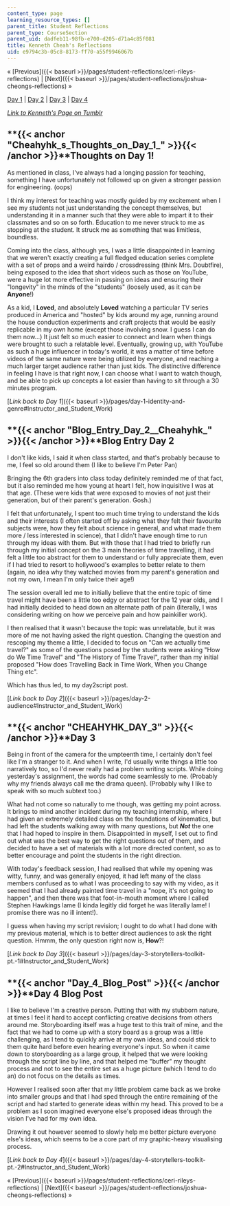 ```yaml
---
content_type: page
learning_resource_types: []
parent_title: Student Reflections
parent_type: CourseSection
parent_uid: dadfeb11-98fb-e700-d205-d71a4c85f081
title: Kenneth Cheah's Reflections
uid: e9794c3b-05c8-8173-ff70-a55f9946067b
---
```


« [Previous]({{< baseurl >}}/pages/student-reflections/ceri-rileys-reflections) | [Next]({{< baseurl >}}/pages/student-reflections/joshua-cheongs-reflections) »

[Day 1](#Cheahyhk_s_Thoughts_on_Day_1_) | [Day 2](#Blog_Entry_Day_2__Cheahyhk_) | [Day 3](#CHEAHYHK_DAY_3) | [Day 4](#Day_4_Blog_Post)

[_Link to Kenneth's Page on Tumblr_](http://mit219.tumblr.com/tagged/cheahyhk)

**{{< anchor "Cheahyhk_s_Thoughts_on_Day_1_" >}}{{< /anchor >}}**Thoughts on Day 1!
-----------------------------------------------------------------------------------

As mentioned in class, I've always had a longing passion for teaching, something I have unfortunately not followed up on given a stronger passion for engineering. (oops)

I think my interest for teaching was mostly guided by my excitement when I see my students not just understanding the concept themselves, but understanding it in a manner such that they were able to impart it to their classmates and so on so forth. Education to me never struck to me as stopping at the student. It struck me as something that was limitless, boundless.

Coming into the class, although yes, I was a little disappointed in learning that we weren't exactly creating a full fledged education series complete with a set of props and a weird hairdo / crossdressing (think Mrs. Doubtfire), being exposed to the idea that short videos such as those on YouTube, were a huge lot more effective in passing on ideas and ensuring their "longevity" in the minds of the "students" (loosely used, as it can be **Anyone**!)

As a kid, I **Loved**, and absolutely **Loved** watching a particular TV series produced in America and "hosted" by kids around my age, running around the house conduction experiments and craft projects that would be easily replicable in my own home (except those involving snow. I guess I can do them now…) It just felt so much easier to connect and learn when things were brought to such a relatable level. Eventually, growing up, with YouTube as such a huge influencer in today's world, it was a matter of time before videos of the same nature were being utilized by everyone, and reaching a much larger target audience rather than just kids. The distinctive difference in feeling I have is that right now, I can choose what I want to watch though, and be able to pick up concepts a lot easier than having to sit through a 30 minutes program.

[_Link back to Day 1_]({{< baseurl >}}/pages/day-1-identity-and-genre#Instructor_and_Student_Work)

**{{< anchor "Blog_Entry_Day_2__Cheahyhk_" >}}{{< /anchor >}}**Blog Entry Day 2
-------------------------------------------------------------------------------

I don't like kids, I said it when class started, and that's probably because to me, I feel so old around them (I like to believe I'm Peter Pan)

Bringing the 6th graders into class today definitely reminded me of that fact, but it also reminded me how young at heart I felt, how inquisitive I was at that age. (These were kids that were exposed to movies of not just their generation, but of their parent's generation. Gosh.)

I felt that unfortunately, I spent too much time trying to understand the kids and their interests (I often started off by asking what they felt their favourite subjects were, how they felt about science in general, and what made them more / less interested in science), that I didn't have enough time to run through my ideas with them. But with those that I had tried to briefly run through my initial concept on the 3 main theories of time travelling, it had felt a little too abstract for them to understand or fully appreciate them, even if I had tried to resort to hollywood's examples to better relate to them (again, no idea why they watched movies from my parent's generation and not my own, I mean I'm only twice their age!)

The session overall led me to initially believe that the entire topic of time travel might have been a little too edgy or abstract for the 12 year olds, and I had initially decided to head down an alternate path of pain (literally, I was considering writing on how we perceive pain and how painkiller work).

I then realised that it wasn't because the topic was unrelatable, but it was more of me not having asked the right question. Changing the question and rescoping my theme a little, I decided to focus on "Can we actually time travel?" as some of the questions posed by the students were asking "How do We Time Travel" and "The History of Time Travel", rather than my initial proposed "How does Travelling Back in Time Work, When you Change Thing etc".

Which has thus led, to my day2script post.

[_Link back to Day 2_]({{< baseurl >}}/pages/day-2-audience#Instructor_and_Student_Work)

**{{< anchor "CHEAHYHK_DAY_3" >}}{{< /anchor >}}**Day 3
-------------------------------------------------------

Being in front of the camera for the umpteenth time, I certainly don't feel like I'm a stranger to it. And when I write, I'd usually write things a little too narratively too, so I'd never really had a problem writing scripts. While doing yesterday's assignment, the words had come seamlessly to me. (Probably why my friends always call me the drama queen). (Probably why I like to speak with so much subtext too.)

What had not come so naturally to me though, was getting my point across. It brings to mind another incident during my teaching internship, where I had given an extremely detailed class on the foundations of kinematics, but had left the students walking away with many questions, but _**Not**_ the one that I had hoped to inspire in them. Disappointed in myself, I set out to find out what was the best way to get the right questions out of them, and decided to have a set of materials with a lot more directed content, so as to better encourage and point the students in the right direction.

With today's feedback session, I had realised that while my opening was witty, funny, and was generally enjoyed, it had left many of the class members confused as to what I was proceeding to say with my video, as it seemed that I had already painted time travel in a "nope, it's not going to happen", and then there was that foot-in-mouth moment where I called Stephen Hawkings lame (I kinda legitly did forget he was literally lame! I promise there was no ill intent!).

I guess when having my script revision; I ought to do what I had done with my previous material, which is to better direct audiences to ask the right question. Hmmm, the only question right now is, **How**?!

[_Link back to Day 3_]({{< baseurl >}}/pages/day-3-storytellers-toolkit-pt.-1#Instructor_and_Student_Work)

**{{< anchor "Day_4_Blog_Post" >}}{{< /anchor >}}**Day 4 Blog Post
------------------------------------------------------------------

I like to believe I'm a creative person. Putting that with my stubborn nature, at times I feel it hard to accept conflicting creative decisions from others around me. Storyboarding itself was a huge test to this trait of mine, and the fact that we had to come up with a story board as a group was a little challenging, as I tend to quickly arrive at my own ideas, and could stick to them quite hard before even hearing everyone's input. So when it came down to storyboarding as a large group, it helped that we were looking through the script line by line, and that helped me "buffer" my thought process and not to see the entire set as a huge picture (which I tend to do an) do not focus on the details as times.

However I realised soon after that my little problem came back as we broke into smaller groups and that I had sped through the entire remaining of the script and had started to generate ideas within my head. This proved to be a problem as I soon imagined everyone else's proposed ideas through the vision I've had for my own idea.

Drawing it out however seemed to slowly help me better picture everyone else's ideas, which seems to be a core part of my graphic-heavy visualising process.

[_Link back to Day 4_]({{< baseurl >}}/pages/day-4-storytellers-toolkit-pt.-2#Instructor_and_Student_Work)

« [Previous]({{< baseurl >}}/pages/student-reflections/ceri-rileys-reflections) | [Next]({{< baseurl >}}/pages/student-reflections/joshua-cheongs-reflections) »